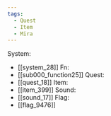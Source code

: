 ```yaml
---
tags:
  - Quest
  - Item
  - Mira
---
```

System:
- [[system_28]]
Fn:
- [[sub000_function25]]
Quest:
- [[quest_18]]
Item:
- [[item_399]]
Sound:
- [[sound_17]]
Flag:
- [[flag_9476]]
